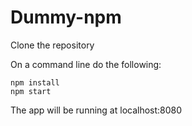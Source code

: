 # Dummy-npm

Clone the repository 

On a command line do the following:

```
npm install 
npm start 
```

The app will be running at localhost:8080
